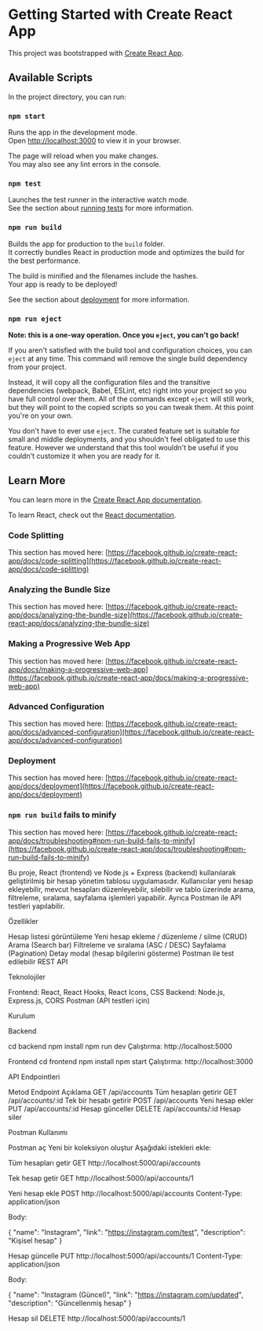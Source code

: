 # Getting Started with Create React App

This project was bootstrapped with [Create React App](https://github.com/facebook/create-react-app).

## Available Scripts

In the project directory, you can run:

### `npm start`

Runs the app in the development mode.\
Open [http://localhost:3000](http://localhost:3000) to view it in your browser.

The page will reload when you make changes.\
You may also see any lint errors in the console.

### `npm test`

Launches the test runner in the interactive watch mode.\
See the section about [running tests](https://facebook.github.io/create-react-app/docs/running-tests) for more information.

### `npm run build`

Builds the app for production to the `build` folder.\
It correctly bundles React in production mode and optimizes the build for the best performance.

The build is minified and the filenames include the hashes.\
Your app is ready to be deployed!

See the section about [deployment](https://facebook.github.io/create-react-app/docs/deployment) for more information.

### `npm run eject`

**Note: this is a one-way operation. Once you `eject`, you can't go back!**

If you aren't satisfied with the build tool and configuration choices, you can `eject` at any time. This command will remove the single build dependency from your project.

Instead, it will copy all the configuration files and the transitive dependencies (webpack, Babel, ESLint, etc) right into your project so you have full control over them. All of the commands except `eject` will still work, but they will point to the copied scripts so you can tweak them. At this point you're on your own.

You don't have to ever use `eject`. The curated feature set is suitable for small and middle deployments, and you shouldn't feel obligated to use this feature. However we understand that this tool wouldn't be useful if you couldn't customize it when you are ready for it.

## Learn More

You can learn more in the [Create React App documentation](https://facebook.github.io/create-react-app/docs/getting-started).

To learn React, check out the [React documentation](https://reactjs.org/).

### Code Splitting

This section has moved here: [https://facebook.github.io/create-react-app/docs/code-splitting](https://facebook.github.io/create-react-app/docs/code-splitting)

### Analyzing the Bundle Size

This section has moved here: [https://facebook.github.io/create-react-app/docs/analyzing-the-bundle-size](https://facebook.github.io/create-react-app/docs/analyzing-the-bundle-size)

### Making a Progressive Web App

This section has moved here: [https://facebook.github.io/create-react-app/docs/making-a-progressive-web-app](https://facebook.github.io/create-react-app/docs/making-a-progressive-web-app)

### Advanced Configuration

This section has moved here: [https://facebook.github.io/create-react-app/docs/advanced-configuration](https://facebook.github.io/create-react-app/docs/advanced-configuration)

### Deployment

This section has moved here: [https://facebook.github.io/create-react-app/docs/deployment](https://facebook.github.io/create-react-app/docs/deployment)

### `npm run build` fails to minify

This section has moved here: [https://facebook.github.io/create-react-app/docs/troubleshooting#npm-run-build-fails-to-minify](https://facebook.github.io/create-react-app/docs/troubleshooting#npm-run-build-fails-to-minify)

Bu proje, React (frontend) ve Node.js + Express (backend) kullanılarak geliştirilmiş bir hesap yönetim tablosu uygulamasıdır.
Kullanıcılar yeni hesap ekleyebilir, mevcut hesapları düzenleyebilir, silebilir ve tablo üzerinde arama, filtreleme, sıralama, sayfalama işlemleri yapabilir.
Ayrıca Postman ile API testleri yapılabilir.

Özellikler

Hesap listesi görüntüleme
Yeni hesap ekleme / düzenleme / silme (CRUD)
Arama (Search bar)
Filtreleme ve sıralama (ASC / DESC)
Sayfalama (Pagination)
Detay modal (hesap bilgilerini gösterme)
Postman ile test edilebilir REST API

Teknolojiler

Frontend: React, React Hooks, React Icons, CSS
Backend: Node.js, Express.js, CORS
Postman (API testleri için)

Kurulum

Backend

cd backend
npm install
npm run dev
Çalıştırma: http://localhost:5000

Frontend
cd frontend
npm install
npm start
Çalıştırma: http://localhost:3000

API Endpointleri

Metod	Endpoint	        Açıklama
GET 	/api/accounts	    Tüm hesapları getirir
GET 	/api/accounts/:id	Tek bir hesabı getirir
POST	/api/accounts	    Yeni hesap ekler
PUT  	/api/accounts/:id	Hesap günceller
DELETE	/api/accounts/:id	Hesap siler

Postman Kullanımı

Postman aç
Yeni bir koleksiyon oluştur
Aşağıdaki istekleri ekle:

Tüm hesapları getir
GET http://localhost:5000/api/accounts

Tek hesap getir
GET http://localhost:5000/api/accounts/1

Yeni hesap ekle
POST http://localhost:5000/api/accounts
Content-Type: application/json


Body:

{
  "name": "Instagram",
  "link": "https://instagram.com/test",
  "description": "Kişisel hesap"
}

Hesap güncelle
PUT http://localhost:5000/api/accounts/1
Content-Type: application/json


Body:

{
  "name": "Instagram (Güncel)",
  "link": "https://instagram.com/updated",
  "description": "Güncellenmiş hesap"
}

Hesap sil
DELETE http://localhost:5000/api/accounts/1
